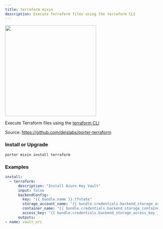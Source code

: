 ```yaml
---
title: terraform mixin
description: Execute Terraform files using the terraform CLI
---
```


<img src="/images/mixins/terraform.svg" class="mixin-logo" style="width: 300px" />

Execute Terraform files using the [terraform CLI](https://www.terraform.io/)

Source: https://github.com/deislabs/porter-terraform

### Install or Upgrade
```
porter mixin install terraform
```

### Examples

```yaml
install:
  - terraform:
      description: "Install Azure Key Vault"
      input: false
      backendConfig:
        key: "{{ bundle.name }}.tfstate"
        storage_account_name: "{{ bundle.credentials.backend_storage_account }}"
        container_name: "{{ bundle.credentials.backend_storage_container }}"
        access_key: "{{ bundle.credentials.backend_storage_access_key }}"
      outputs:
- name: vault_uri
```
